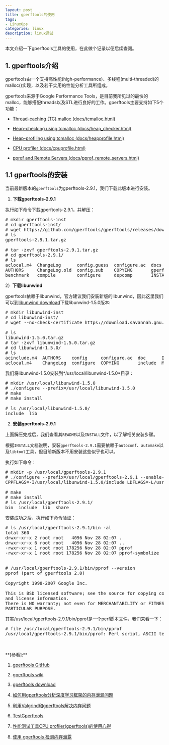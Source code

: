 ```yaml
---
layout: post
title: gperftools的使用
tags:
- LinuxOps
categories: linux
description: linux调试
---
```



本文介绍一下gperftools工具的使用，在此做个记录以便后续查阅。

<!-- more -->

## 1. gperftools介绍
gperftools由一个支持高性能(high-performance)、多线程(multi-threaded)的malloc()实现，以及若干实用的性能分析工具所组成。

gperftools来源于Google Performance Tools，是目前我所见过的最快的malloc，能够搭配threads以及STL进行良好的工作。gperftools主要支持如下5个功能：

* [Thread-caching (TC) malloc (docs/tcmalloc.html)](https://gperftools.github.io/gperftools/tcmalloc.html)

* [Heap-checking using tcmalloc (docs/heap_checker.html)](https://gperftools.github.io/gperftools/heap_checker.html)

* [Heap-profiling using tcmalloc (docs/heapprofile.html)](https://gperftools.github.io/gperftools/heapprofile.html)

* [CPU profiler (docs/cpuprofile.html)](https://gperftools.github.io/gperftools/cpuprofile.html)

* [pprof and Remote Servers (docs/pprof_remote_servers.html)](https://gperftools.github.io/gperftools/pprof_remote_servers.html)

## 1.1 gperftools的安装

当前最新版本的```gperftools```为gperftools-2.9.1，我们下载此版本进行安装。

1) **下载gperftools-2.9.1**

执行如下命令下载gperftools-2.9.1，并解压：
<pre>
# mkdir gperftools-inst
# cd gperftools-inst/
# wget https://github.com/gperftools/gperftools/releases/download/gperftools-2.9.1/gperftools-2.9.1.tar.gz
# ls
gperftools-2.9.1.tar.gz

# tar -zxvf gperftools-2.9.1.tar.gz 
# cd gperftools-2.9.1/
# ls
aclocal.m4  ChangeLog      config.guess  configure.ac  docs            install-sh  m4           missing   pprof-symbolize     src          vsprojects
AUTHORS     ChangeLog.old  config.sub    COPYING       gperftools.sln  libtool     Makefile.am  NEWS      README              test-driver
benchmark   compile        configure     depcomp       INSTALL         ltmain.sh   Makefile.in  packages  README_windows.txt  TODO
</pre>

2）**下载libunwind**

gperftools依赖于libunwind，官方建议我们安装新版的libunwind，因此这里我们可以到[libunwind download](https://download.savannah.gnu.org/releases/libunwind/)下载libunwind-1.5.0版本:
<pre>
# mkdir libunwind-inst
# cd libunwind-inst/
# wget --no-check-certificate https://download.savannah.gnu.org/releases/libunwind/libunwind-1.5.0.tar.gz

# ls
libunwind-1.5.0.tar.gz
# tar -zxvf libunwind-1.5.0.tar.gz 
# cd libunwind-1.5.0/
# ls
acinclude.m4  AUTHORS    config     configure.ac  doc      INSTALL      Makefile.in  README  tests
aclocal.m4    ChangeLog  configure  COPYING       include  Makefile.am  NEWS         src     TODO
</pre>

我们将libunwind-1.5.0安装到*/usr/local/libunwind-1.5.0*目录：
<pre>
# mkdir /usr/local/libunwind-1.5.0
# ./configure --prefix=/usr/local/libunwind-1.5.0
# make
# make install

# ls /usr/local/libunwind-1.5.0/
include  lib
</pre>



2) **安装gperftools-2.9.1**

上面解压完成后，我们查看其```README```以及```INSTALL```文件，以了解相关安装步骤。

根据```INSTALL```文档说明，安装```gperftools-2.9.1```需要依赖于```autoconf```、```automake```以及```libtool```工具，但目前新版本不用安装这些似乎也可以。

执行如下命令：
<pre>
# mkdir -p /usr/local/gperftools-2.9.1
# ./configure --prefix=/usr/local/gperftools-2.9.1 --enable-frame-pointers --enable-libunwind \
CPPFLAGS=-I/usr/local/libunwind-1.5.0/include LDFLAGS=-L/usr/local/libunwind-1.5.0/lib

# make 
# make install
# ls /usr/local/gperftools-2.9.1/
bin  include  lib  share
</pre>

安装成功之后，执行如下命令验证：
<pre>
# ls /usr/local/gperftools-2.9.1/bin -al
total 360
drwxr-xr-x 2 root root   4096 Nov 28 02:07 .
drwxr-xr-x 6 root root   4096 Nov 28 02:07 ..
-rwxr-xr-x 1 root root 178256 Nov 28 02:07 pprof
-rwxr-xr-x 1 root root 178256 Nov 28 02:07 pprof-symbolize


# /usr/local/gperftools-2.9.1/bin/pprof --version
pprof (part of gperftools 2.0)

Copyright 1998-2007 Google Inc.

This is BSD licensed software; see the source for copying conditions
and license information.
There is NO warranty; not even for MERCHANTABILITY or FITNESS FOR A
PARTICULAR PURPOSE.
</pre>

其实/usr/local/gperftools-2.9.1/bin/pprof是一个perf脚本文件，我们来看一下：
<pre>
# file /usr/local/gperftools-2.9.1/bin/pprof
/usr/local/gperftools-2.9.1/bin/pprof: Perl script, ASCII text executable
</pre>







<br />
<br />
**[参看]:**

1. [gperftools GitHub](https://github.com/gperftools/gperftools)

2. [gperftools wiki](https://github.com/gperftools/gperftools/wiki)

3. [gperftools download](https://github.com/gperftools/gperftools/releases)

5. [如何用gperftools分析深度学习框架的内存泄漏问题](https://cloud.tencent.com/developer/news/237228)

6. [利用Valgrind和gperftools解决内存问题](https://www.jianshu.com/p/6854085d54cd)

7. [TestGperftools](https://github.com/01joy/test-gperftools)

8. [性能测试工具CPU profiler(gperftools)的使用心得](https://cloud.tencent.com/developer/article/1433465)

9. [使用 gperftools 检测内存泄露](https://fuchencong.com/2021/04/22/develop-tools-1/)


<br />
<br />
<br />





